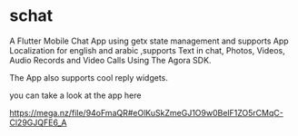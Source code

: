 # schat

A Flutter Mobile Chat App using getx state management and supports App Localization for english and arabic ,supports Text in chat, Photos, Videos, Audio Records and Video Calls Using The Agora SDK.

The App also supports cool reply widgets. 

you can take a look at the app here  

https://mega.nz/file/94oFmaQR#eOlKuSkZmeGJ1O9w0BelF1ZO5rCMqC-Cl29GJQFE6_A

